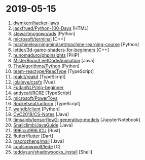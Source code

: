 # 2019-05-15

1. [dwmkerr/hacker-laws](https://github.com/dwmkerr/hacker-laws "💻📖 Laws, Theories, Principles and Patterns that developers will find useful.") 
2. [jackfrued/Python-100-Days](https://github.com/jackfrued/Python-100-Days "Python - 100天从新手到大师") [HTML]
3. [stewartmcgown/uds](https://github.com/stewartmcgown/uds "Unlimited Drive Storage by splitting binary files into base64") [Python]
4. [microsoft/terminal](https://github.com/microsoft/terminal "The new Windows Terminal, and the original Windows console host -- all in the same place!") [C++]
5. [machinelearningmindset/machine-learning-course](https://github.com/machinelearningmindset/machine-learning-course "💬 Machine Learning Course with Python") [Python]
6. [lettier/3d-game-shaders-for-beginners](https://github.com/lettier/3d-game-shaders-for-beginners "🎮 A step-by-step guide on how to implement SSAO, depth of field, lighting, normal mapping, and more for your 3D game.") [C++]
7. [nunomaduro/phpinsights](https://github.com/nunomaduro/phpinsights "💡Instant PHP quality checks from your console") [PHP]
8. [MisterBooo/LeetCodeAnimation](https://github.com/MisterBooo/LeetCodeAnimation "Demonstrate all the questions on LeetCode in the form of animation.（用动画的形式呈现解LeetCode题目的思路）") [Java]
9. [TheAlgorithms/Python](https://github.com/TheAlgorithms/Python "All Algorithms implemented in Python") [Python]
10. [team-reactype/ReacType](https://github.com/team-reactype/ReacType "🧪 Prototyping Tool for exporting React/Typescript Applications!") [TypeScript]
11. [reakit/reakit](https://github.com/reakit/reakit "Toolkit for building accessible rich web apps with React") [TypeScript]
12. [jolaleye/cssfx](https://github.com/jolaleye/cssfx "✨ Beautifully simple click-to-copy CSS effects") [Vue]
13. [FudanNLP/nlp-beginner](https://github.com/FudanNLP/nlp-beginner "NLP上手教程") 
14. [andycall/RCRE](https://github.com/andycall/RCRE "Build complex applications without tears") [TypeScript]
15. [microsoft/PowerToys](https://github.com/microsoft/PowerToys "Windows system utilities to maximize productivity") 
16. [Rocketseat/unform](https://github.com/Rocketseat/unform "ReactJS form library to create uncontrolled form structures with nested fields, validations and much more!") [TypeScript]
17. [wandb/client](https://github.com/wandb/client "The official cli and python API client for W&B") [Python]
18. [CyC2018/CS-Notes](https://github.com/CyC2018/CS-Notes "📚 技术面试必备基础知识、Leetcode 题解、后端面试、Java 面试、春招、秋招、操作系统、计算机网络、系统设计") [Java]
19. [timsainb/tensorflow2-generative-models](https://github.com/timsainb/tensorflow2-generative-models "Implementations of a number of generative models in Tensorflow 2. GAN, VAE, Seq2Seq, VAEGAN, GAIA, Spectrogram Inversion. Everything is self contained in a jupyter notebook for easy export to colab.") [JupyterNotebook]
20. [Snailclimb/JavaGuide](https://github.com/Snailclimb/JavaGuide "【Java学习+面试指南】 一份涵盖大部分Java程序员所需要掌握的核心知识。") [Java]
21. [996icu/996.ICU](https://github.com/996icu/996.ICU "Repo for counting stars and contributing. Press F to pay respect to glorious developers.") [Rust]
22. [flutter/flutter](https://github.com/flutter/flutter "Flutter makes it easy and fast to build beautiful mobile apps.") [Dart]
23. [macrozheng/mall](https://github.com/macrozheng/mall "mall项目是一套电商系统，包括前台商城系统及后台管理系统，基于SpringBoot+MyBatis实现。 前台商城系统包含首页门户、商品推荐、商品搜索、商品展示、购物车、订单流程、会员中心、客户服务、帮助中心等模块。 后台管理系统包含商品管理、订单管理、会员管理、促销管理、运营管理、内容管理、统计报表、财务管理、权限管理、设置等模块。") [Java]
24. [coolsnowwolf/lede](https://github.com/coolsnowwolf/lede "Lean's OpenWrt source") [C]
25. [teddysun/shadowsocks_install](https://github.com/teddysun/shadowsocks_install "Auto Install Shadowsocks Server for CentOS/Debian/Ubuntu") [Shell]

